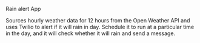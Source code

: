 Rain alert App

Sources hourly weather data for 12 hours from the Open Weather API and uses Twilio to alert if it will rain in day. 
Schedule it to run at a particular time in the day, and it will check whether it will rain and send a message.
